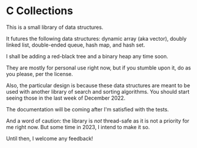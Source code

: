 # C Collections

This is a small library of data structures.

It futures the following data structures: dynamic array (aka vector), doubly linked list, double-ended queue, hash map, and hash set.

I shall be adding a red-black tree and a binary heap any time soon.

They are mostly for personal use right now, but if you stumble upon it, do as you please, per the license.

Also, the particular design is because these data structures are meant to be used with another library of search and sorting algorithms.
You should start seeing those in the last week of December 2022.

The documentation will be coming after I'm satisfied with the tests.

And a word of caution: the library is _not_ thread-safe as it is not a priority for me right now.
But some time in 2023, I intend to make it so.

Until then, I welcome any feedback!
